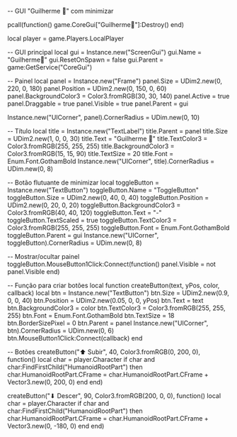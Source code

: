-- GUI "Guilherme 👑" com minimizar

pcall(function() game.CoreGui["Guilherme👑"]:Destroy() end)

local player = game.Players.LocalPlayer

-- GUI principal
local gui = Instance.new("ScreenGui")
gui.Name = "Guilherme👑"
gui.ResetOnSpawn = false
gui.Parent = game:GetService("CoreGui")

-- Painel
local panel = Instance.new("Frame")
panel.Size = UDim2.new(0, 220, 0, 180)
panel.Position = UDim2.new(0, 150, 0, 60)
panel.BackgroundColor3 = Color3.fromRGB(30, 30, 140)
panel.Active = true
panel.Draggable = true
panel.Visible = true
panel.Parent = gui

Instance.new("UICorner", panel).CornerRadius = UDim.new(0, 10)

-- Título
local title = Instance.new("TextLabel")
title.Parent = panel
title.Size = UDim2.new(1, 0, 0, 30)
title.Text = "Guilherme 👑"
title.TextColor3 = Color3.fromRGB(255, 255, 255)
title.BackgroundColor3 = Color3.fromRGB(15, 15, 90)
title.TextSize = 20
title.Font = Enum.Font.GothamBold
Instance.new("UICorner", title).CornerRadius = UDim.new(0, 8)

-- Botão flutuante de minimizar
local toggleButton = Instance.new("TextButton")
toggleButton.Name = "ToggleButton"
toggleButton.Size = UDim2.new(0, 40, 0, 40)
toggleButton.Position = UDim2.new(0, 20, 0, 20)
toggleButton.BackgroundColor3 = Color3.fromRGB(40, 40, 120)
toggleButton.Text = "-"
toggleButton.TextScaled = true
toggleButton.TextColor3 = Color3.fromRGB(255, 255, 255)
toggleButton.Font = Enum.Font.GothamBold
toggleButton.Parent = gui
Instance.new("UICorner", toggleButton).CornerRadius = UDim.new(0, 8)

-- Mostrar/ocultar painel
toggleButton.MouseButton1Click:Connect(function()
	panel.Visible = not panel.Visible
end)

-- Função para criar botões
local function createButton(text, yPos, color, callback)
	local btn = Instance.new("TextButton")
	btn.Size = UDim2.new(0.9, 0, 0, 40)
	btn.Position = UDim2.new(0.05, 0, 0, yPos)
	btn.Text = text
	btn.BackgroundColor3 = color
	btn.TextColor3 = Color3.fromRGB(255, 255, 255)
	btn.Font = Enum.Font.GothamBold
	btn.TextSize = 18
	btn.BorderSizePixel = 0
	btn.Parent = panel
	Instance.new("UICorner", btn).CornerRadius = UDim.new(0, 6)
	btn.MouseButton1Click:Connect(callback)
end

-- Botões
createButton("⬆ Subir", 40, Color3.fromRGB(0, 200, 0), function()
	local char = player.Character
	if char and char:FindFirstChild("HumanoidRootPart") then
		char.HumanoidRootPart.CFrame = char.HumanoidRootPart.CFrame + Vector3.new(0, 200, 0)
	end
end)

createButton("⬇ Descer", 90, Color3.fromRGB(200, 0, 0), function()
	local char = player.Character
	if char and char:FindFirstChild("HumanoidRootPart") then
		char.HumanoidRootPart.CFrame = char.HumanoidRootPart.CFrame + Vector3.new(0, -180, 0)
	end
end)
